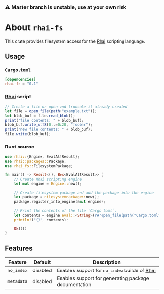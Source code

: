 ### ⚠️ **Master branch is unstable, use at your own risk**

# About `rhai-fs`

This crate provides filesystem access for the [Rhai] scripting language.

## Usage

### `Cargo.toml`

```toml
[dependencies]
rhai-fs = "0.1"
```

### [Rhai] script

```js
// Create a file or open and truncate it already created
let file = open_file(path("example.txt"));
let blob_buf = file.read_blob();
print("file contents: " + blob_buf);
blob_buf.write_utf8(0..=0x20, "foobar");
print("new file contents: " + blob_buf);
file.write(blob_buf);
```

### Rust source

```rust
use rhai::{Engine, EvalAltResult};
use rhai::packages::Package;
use rhai_fs::FilesystemPackage;

fn main() -> Result<(), Box<EvalAltResult>> {
    // Create Rhai scripting engine
    let mut engine = Engine::new();

    // Create filesystem package and add the package into the engine
    let package = FilesystemPackage::new();
    package.register_into_engine(&mut engine);

    // Print the contents of the file `Cargo.toml`.
    let contents = engine.eval::<String>(r#"open_file(path("Cargo.toml"), "r").read_string()"#)?;
    println!("{}", contents);

    Ok(())
}
```

## Features

|  Feature   | Default  | Description                                          |
| :--------: | :------: | ---------------------------------------------------- |
| `no_index` | disabled | Enables support for `no_index` builds of [Rhai]      |
| `metadata` | disabled | Enables support for generating package documentation |

[Rhai]: https://rhai.rs
